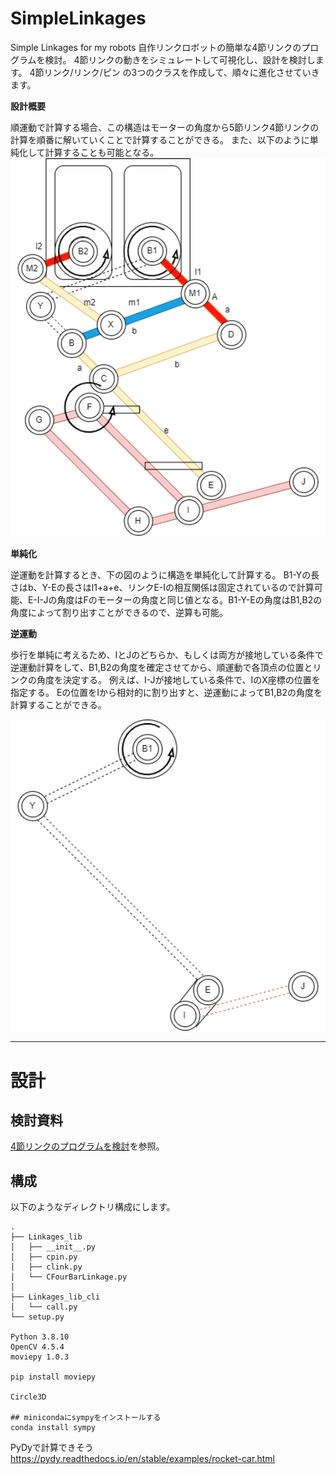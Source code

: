 # SimpleLinkages
Simple Linkages for my robots
自作リンクロボットの簡単な4節リンクのプログラムを検討。
4節リンクの動きをシミュレートして可視化し、設計を検討します。
4節リンク/リンク/ピン の3つのクラスを作成して、順々に進化させていきます。

**設計概要**

順運動で計算する場合、この構造はモーターの角度から5節リンク4節リンクの計算を順番に解いていくことで計算することができる。
また、以下のように単純化して計算することも可能となる。
<img src = "./doc/5節リンクのプログラムを検討2.drawio.png" width = 600>



**単純化**

逆運動を計算するとき、下の図のように構造を単純化して計算する。
B1-Yの長さはb、Y-Eの長さはl1+a+e、リンクE-Iの相互関係は固定されているので計算可能、E-I-Jの角度はFのモーターの角度と同じ値となる。B1-Y-Eの角度はB1,B2の角度によって割り出すことができるので、逆算も可能。

**逆運動**

歩行を単純に考えるため、IとJのどちらか、もしくは両方が接地している条件で逆運動計算をして、B1,B2の角度を確定させてから、順運動で各頂点の位置とリンクの角度を決定する。
例えば、I-Jが接地している条件で、IのX座標の位置を指定する。
Eの位置をIから相対的に割り出すと、逆運動によってB1,B2の角度を計算することができる。


<img src = "./doc/5節リンクのプログラムを単純化.drawio.png" width = 600>

---

# 設計

## 検討資料


[4節リンクのプログラムを検討](./doc/4節リンクのプログラム.md)を参照。

## 構成

以下のようなディレクトリ構成にします。

```
.
├── Linkages_lib
│   ├── __init__.py
│   ├── cpin.py
│   ├── clink.py
│   └── CFourBarLinkage.py
│
├── Linkages_lib_cli
│   └── call.py
└── setup.py

Python 3.8.10
OpenCV 4.5.4
moviepy 1.0.3

pip install moviepy 

Circle3D

## minicondaにsympyをインストールする
conda install sympy

```

PyDyで計算できそう
https://pydy.readthedocs.io/en/stable/examples/rocket-car.html
